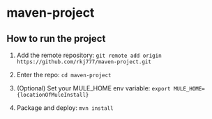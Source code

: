 # maven-project

## How to run the project

1. Add the remote repository: `git remote add origin https://github.com/rkj777/maven-project.git`

1. Enter the repo: `cd maven-project`

1. (Optional) Set your MULE_HOME env variable: `export MULE_HOME={locationOfMuleInstall}`

1. Package and deploy: `mvn install`